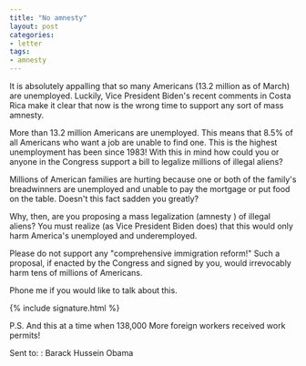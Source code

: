 ```yaml
---
title: "No amnesty"
layout: post
categories:
- letter
tags:
- amnesty
---
```


It is absolutely appalling that so many Americans (13.2 million as of March) are unemployed. Luckily, Vice President Biden's recent comments in Costa Rica make it clear that now is the wrong time to support any sort of mass amnesty.

More than 13.2 million Americans are unemployed. This means that 8.5% of all Americans who want a job are unable to find one. This is the highest unemployment has been since 1983! With this in mind how could you or anyone in the Congress support a bill to legalize millions of illegal aliens?

Millions of American families are hurting because one or both of the family's breadwinners are unemployed and unable to pay the mortgage or put food on the table. Doesn't this fact sadden you greatly?

Why, then, are you proposing a mass legalization (amnesty ) of illegal aliens? You must realize (as Vice President Biden does) that this would only harm America's unemployed and underemployed.

Please do not support any "comprehensive immigration reform!" Such a proposal, if enacted by the Congress and signed by you, would irrevocably harm tens of millions of Americans.

Phone me if you would like to talk about this.

{% include signature.html %}

P.S. And this at a time when 138,000 More foreign workers received work permits!

Sent to:
: Barack Hussein Obama
